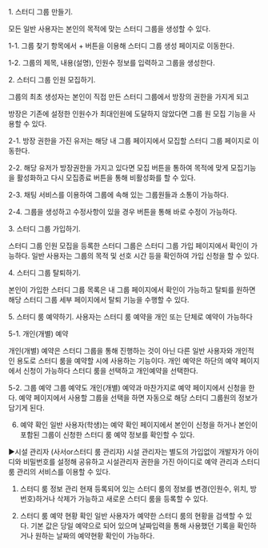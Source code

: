<p>1.	스터디 그룹 만들기.</p>
<p>모든 일반 사용자는 본인의 목적에 맞는 스터디 그룹을 생성할 수 있다.</p>
<p>1-1.	그룹 찾기 항목에서 + 버튼을 이용해 스터디 그룹 생성 페이지로 이동한다.</p>
<p>1-2.	그룹의 제목, 내용(설명), 인원수 정보를 입력하고 그룹을 생성한다.</p>

<p>2.	스터디 그룹 인원 모집하기.</p>
<p>그룹의 최초 생성자는 본인이 직접 만든 스터디 그룹에서 방장의 권한을 가지게 되고</p>
<p>방장은 기존에 설정한 인원수가 최대인원에 도달하지 않았다면 그룹 원 모집 기능을 사용할 수 있다.</p>
<p>2-1. 방장 권한을 가진 유저는 해당 내 그룹 페이지에서 모집할 스터디 그룹 페이지로 이동한다.</p>
<p>2-2. 해당 유저가 방장권한을 가지고 있다면 모집 버튼을 통하여 목적에 맞게 모집기능을 활성화하고 다시 모집종료 버튼을 통해 비활성화를 할 수 있다.</p>
<p>2-3. 채팅 서비스를 이용하여 그룹에 속해 있는 그룹원들과 소통이 가능하다.</p>
<p>2-4. 그룹을 생성하고 수정사항이 있을 경우 버튼을 통해 바로 수정이 가능하다.</p>

<p>3.	스터디 그룹 가입하기.</p>
<p>스터디 그룹 인원 모집을 등록한 스터디 그룹은 스터디 그룹 가입 페이지에서 확인이 가능하다. 일반 사용자는 그룹의 목적 및 선호 시간 등을 확인하여 가입 신청을 할 수 있다.</p>

<p>4.	스터디 그룹 탈퇴하기.</p>
<p>본인이 가입한 스터디 그룹 목록은 내 그룹 페이지에서 확인이 가능하고 탈퇴를 원하면 해당 스터디 그룹 세부 페이지에서 탈퇴 기능을 수행할 수 있다.</p>
 
<p>5.	스터디 룸 예약하기.
사용자는 스터디 룸 예약을 개인 또는 단체로 예약이 가능하다

5-1. 개인(개별) 예약
<p>개인(개별) 예약은 스터디 그룹을 통해 진행하는 것이 아닌 다른 일반 사용자와 개인적인 용도로 스터디 룸을 예약할 시에 사용하는 기능이다.
개인 예약은 하단의 예약 페이지에서 신청이 가능하다
스터디 룸을 선택하고 개인예약을 선택한다.

5-2. 그룹 예약
그룹 예약도 개인(개별) 예약과 마찬가지로 예약 페이지에서 신청을 한다.
예약 페이지에서 사용할 그룹을 선택을 하면 자동으로 해당 스터디 그룹원의 정보가 담기게 된다.

6. 예약 확인
         일반 사용자(학생)는 예약 확인 페이지에서 본인이 신청을 하거나 본인이 포함된 그룹이 신청한 스터디 룸 예약 정보를 확인할 수 있다. 

 ▶시설 관리자 (사서or스터디 룸 관리자)
시설 관리자는 별도의 가입없이 개발자가 아이디와 비밀번호를 설정해 공유하고 시설관리자 권한을 가진 아이디로 예약 관리과 스터디 룸 관리의 서비스를 이용할 수 있다.

1.	스터디 룸 정보 관리
현재 등록되어 있는 스터디 룸의 정보를 변경(인원수, 위치, 방 번호)하거나 삭제가 가능하고 
새로운 스터디 룸을 등록할 수 있다.

2.	스터디 룸 예약 현황 확인
일반 사용자가 예약한 스터디 룸의 현황을 검색할 수 있다.
기본 값은 당일 예약으로 되어 있으며 날짜입력을 통해 사용했던 기록을 확인하거나 
원하는 날짜의 예약현황 확인이 가능하다.</p>



